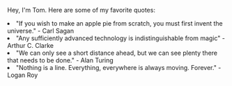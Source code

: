 Hey, I'm Tom. Here are some of my favorite quotes:

<li>"If you wish to make an apple pie from scratch, you must first invent the universe." - Carl Sagan
<li>"Any sufficiently advanced technology is indistinguishable from magic" - Arthur C. Clarke
<li>"We can only see a short distance ahead, but we can see plenty there that needs to be done." - Alan Turing
<li>"Nothing is a line. Everything, everywhere is always moving. Forever." - Logan Roy
